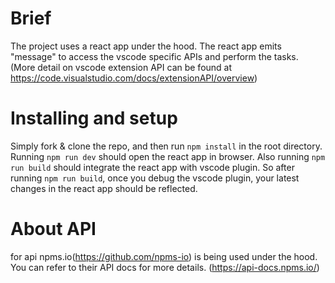 # Brief
The project uses a react app under the hood. The react app emits "message" to access the vscode specific APIs and perform the tasks.
(More detail on vscode extension API can be found at https://code.visualstudio.com/docs/extensionAPI/overview)

# Installing and setup
Simply fork & clone the repo, and then run ```npm install``` in the root directory. Running `npm run dev` should open the react app in browser.
Also running ```npm run build``` should integrate the react app with vscode plugin. So after running `npm run build`, once you debug the vscode plugin, your latest changes in the react app should be reflected.

# About API
for api npms.io(https://github.com/npms-io) is being used under the hood. You can refer to their API docs for more details.
(https://api-docs.npms.io/)
